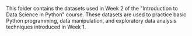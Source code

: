 This folder contains the datasets used in Week 2 of the "Introduction to Data Science in Python" course. These datasets are used to practice basic Python programming, data manipulation, and exploratory data analysis techniques introduced in Week 1.
